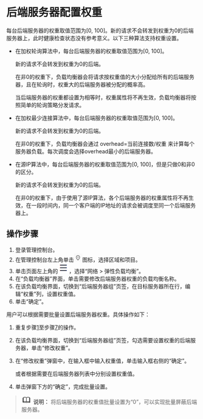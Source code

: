 # 后端服务器配置权重<a name="elb_ug_hd_0008"></a>

每台后端服务器的权重取值范围为\[0, 100\]。新的请求不会转发到权重为0的后端服务器上，此时健康检查状态没有参考意义。以下三种算法支持权重设置。

-   在加权轮询算法中，每台后端服务器的权重取值范围为\[0, 100\]。

    新的请求不会转发到权重为0的后端。

    在非0的权重下，负载均衡器会将请求按权重值的大小分配给所有的后端服务器，且在轮询时，权重大的后端服务器被分配的概率高。

    当后端服务器的权重都设置为相等时，权重属性将不再生效，负载均衡器将按照简单的轮询策略分发请求。

-   在加权最少连接算法中，每台后端服务器的权重取值范围为\[0, 100\]。

    新的请求不会转发到权重为0的后端。

    在非0的权重下，负载均衡器会通过 overhead=当前连接数/权重 来计算每个服务器负载。每次调度会选择overhead最小的后端服务器。

-   在源IP算法中，每台后端服务器的权重取值范围为\[0, 100\]，但是只做0和非0的区分。

    新的请求不会转发到权重为0的后端。

    在非0的权重下，由于使用了源IP算法，各个后端服务器的权重属性将不再生效，在一段时间内，同一个客户端的IP地址的请求会被调度至同一个后端服务器上。


## 操作步骤<a name="section1499902451719"></a>

1.  <a name="li677391520332"></a>登录管理控制台。
2.  在管理控制台左上角单击![](figures/icon-region.png)图标，选择区域和项目。
3.  单击页面左上角的![](figures/icon-position.png)，选择“网络 \> 弹性负载均衡”。
4.  <a name="zh-cn_topic_0117477001_li1133822465414"></a>在“负载均衡器”界面，单击需要修改后端服务器权重的负载均衡名称。
5.  在该负载均衡界面，切换到“后端服务器组”页签，在目标服务器所在行，编辑“权重”列，设置权重值。
6.  单击“确定”。

用户可以根据需要批量设置后端服务器权重。具体操作如下：

1.  重复步骤[1](#li677391520332)至步骤[7](#zh-cn_topic_0117477001_li1133822465414)的操作。
2.  在该负载均衡界面，切换到“后端服务器组”页签，勾选需要设置权重的后端服务器，单击“修改权重”。
3.  在“修改权重”弹窗中，在输入框中输入权重值，单击输入框右侧的“确定”。

    或者根据需要在后端服务器列表中分别设置权重值。

4.  单击弹窗下方的“确定”，完成批量设置。

>![](public_sys-resources/icon-note.gif) **说明：** 
>将后端服务器的权重值批量设置为“0”，可以实现批量屏蔽后端服务器。

